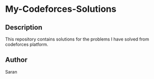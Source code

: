 # My-Codeforces-Solutions

## Description
This repository contains solutions for the problems I have solved from codeforces platform.

## Author
Saran